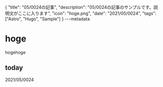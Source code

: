 {
  "title": "05/0024の記事",
  "description": "05/0024の記事のサンプルです。説明文がここに入ります",
  "icon": "hoge.png",
  "date": "2021/05/0024",
  "tags": ["Astro", "Hugo", "Sample"]
}
---metadata

# hoge
hogehoge

## today
2021/05/0024